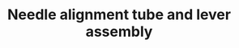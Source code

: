 ---
title: "Needle alignment tube and lever assembly"
price: "TBA"
desc: "Opis nije dostupan"
img_path: "/assets/img/A.MIG-8642.jpg"
brand: AMMO
available: true
cat: "tools"
subcat: "AIRBRUSH SPARE PARTS"
subsubcat: "SS"
---